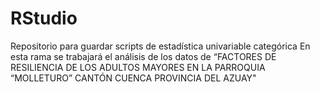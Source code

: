 # RStudio
Repositorio para guardar scripts de estadística univariable categórica
En esta rama se trabajará el análisis de los datos de “FACTORES DE RESILIENCIA DE LOS ADULTOS MAYORES EN LA PARROQUIA “MOLLETURO” CANTÓN CUENCA PROVINCIA DEL AZUAY"
